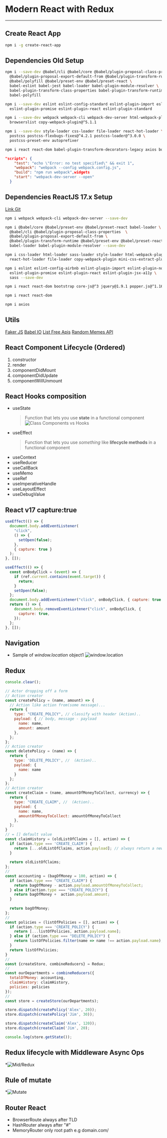 # Modern React with Redux

---

## Create React App

```bash
npm i -g create-react-app
```

## Dependencies Old Setup

```bash
npm i --save-dev @babel/cli @babel/core @babel/plugin-proposal-class-properties \
  @babel/plugin-proposal-export-default-from @babel/plugin-transform-runtime \
  @babel/polyfill @babel/preset-env @babel/preset-react \
  babel-eslint babel-jest babel-loader babel-plugin-module-resolver \
  babel-plugin-transform-class-properties babel-plugin-transform-runtime \
  babel-polyfill

npm i --save-dev eslint eslint-config-standard eslint-plugin-import eslint-plugin-node \
  eslint-plugin-promise eslint-plugin-react eslint-plugin-standard

npm i --save-dev webpack webpack-cli webpack-dev-server html-webpack-plugin postcss-flexbugs-fixes \
  browserslist copy-webpack-plugin@^5.1.1

npm i --save-dev style-loader css-loader file-loader react-hot-loader \
  postcss postcss-flexbugs-fixes@^4.2.1 postcss-loader@^3.0.0 \
  postcss-preset-env autoprefixer

npm i react react-dom babel-plugin-transform-decorators-legacy axios bootstrap
```

```json
"scripts": {
    "test": "echo \"Error: no test specified\" && exit 1",
    "webpack": "webpack --config webpack.config.js",
    "build": "npm run webpack",widgets
    "start": "webpack-dev-server --open"
  }
```

## Dependencies ReactJS 17.x Setup

[Link Git](https://github.com/abhidatta0/react17-webpack-setup/blob/master/src/app.jsx)

```bash
npm i webpack webpack-cli webpack-dev-server --save-dev

npm i @babel/core @babel/preset-env @babel/preset-react babel-loader \
  @babel/cli @babel/plugin-proposal-class-properties  \
  @babel/plugin-proposal-export-default-from \
  @babel/plugin-transform-runtime @babel/preset-env @babel/preset-react \
  babel-loader babel-plugin-module-resolver --save-dev

npm i css-loader html-loader sass-loader style-loader html-webpack-plugin \
  react-hot-loader file-loader copy-webpack-plugin mini-css-extract-plugin --save-dev

npm i eslint eslint-config-airbnb eslint-plugin-import eslint-plugin-node \
  eslint-plugin-promise eslint-plugin-react eslint-plugin-jsx-a11y \
  sass --save-dev

npm i react react-dom bootstrap core-js@^3 jquery@1.9.1 popper.js@^1.16.1

npm i react react-dom

npm i axios
```

## Utils

[Faker JS](https://github.com/marak/Faker.js/)
[Babel IO](https://babeljs.io)
[List Free Apis](https://mixedanalytics.com/blog/list-actually-free-open-no-auth-needed-apis/)
[Random Memes API](https://api.imgflip.com/get_memes)

## React Component Lifecycle (Ordered)

1. constructor
2. render
3. componentDidMount
4. componentDidUpdate
5. componentWillUnmount

## React Hooks composition

- useState
  > Function that lets you use **state** in a functional component ![Class Components vs Hooks](./assets/images/ClassComponent_vs_Hooks.png)
- useEffect
  > Function that lets you use _something_ like **lifecycle methods** in a functional component
- useContext
- useReducer
- useCallBack
- useMemo
- useRef
- useImperativeHandle
- useLayoutEffect
- useDebugValue

## React v17 capture:true

```javascript
useEffect(() => {
  document.body.addEventListener(
    "click",
    () => {
      setOpen(false);
    },
    { capture: true }
  );
}, []);
```

```javascript
useEffect(() => {
  const onBodyClick = (event) => {
    if (ref.current.contains(event.target)) {
      return;
    }
    setOpen(false);
  };
  document.body.addEventListener("click", onBodyClick, { capture: true });
  return () => {
    document.body.removeEventListener("click", onBodyClick, {
      capture: true,
    });
  };
}, []);
```

## Navigation

- Sample of _window.location_ object1 ![window.location](snapshots/windowlocationJs.png)

## Redux

```javascript
console.clear();

// Actor dropping off a form
// Action creator
const createPolicy = (name, amount) => {
  // Action like action from(some message)...
  return {  
    type: "CREATE_POLICY", // classify with header (Action)..
    payload: { // body, message - payload
      name: name,
      amount: amount
    },
  };
};
// Action creator
const deletePolicy = (name) => {
  return {
    type: 'DELETE_POLICY', //  (Action)..
    payload: {
      name: name
    }
  };
};
// Action creator
const createClaim = (name, amountOfMoneyToCollect, currency) => {
  return {  
    type: "CREATE_CLAIM", //  (Action)..
    payload: { 
      name: name,
      amountOfMoneyToCollect: amountOfMoneyToCollect
    },
  };
}
// = [] default value
const claimHistory = (oldListOfClaims = [], action) => {
  if (action.type === 'CREATE_CLAIM') {
    return [...oldListOfClaims, action.payload]; // always return a new Object
  }
  
  return oldListOfClaims;
};
//
const accounting = (bagOfMoney = 100, action) => {
  if (action.type === "CREATE_CLAIM") {
    return bagOfMoney - action.payload.amountOfMoneyToCollect;
  } else if(action.type === "CREATE_POLICY") {
    return bagOfMoney +  action.payload.amount;
  }
  
  return bagOfMoney;
};
//
const policies = (listOfPolicies = [], action) => {
  if (action.type === 'CREATE_POLICY') {
    return [...listOfPolicies, action.payload.name];
  } else if (action.type === "DELETE_POLICY") {
    return listOfPolicies.filter(name => name !== action.payload.name);
  }
  return listOfPolicies;
}
//
const {createStore, combineReducers} = Redux;
//
const ourDepartments = combineReducers({
  totalOfMoney: accounting,
  claimHistory: claimHistory,
  policies: policies
});
//
const store = createStore(ourDepartments);

store.dispatch(createPolicy('Alex', 20));
store.dispatch(createPolicy('Jim', 30));

store.dispatch(createClaim('Alex', 120));
store.dispatch(createClaim('Jim', 20);

console.log(store.getState());
```

## Redux lifecycle with Middleware Async Ops

*![Mid/Redux](./snapshots/redux_lifecyle_with_middleware.png)

## Rule of mutate

*![Mutate](./snapshots/rule_of_mutate.png)

## Router React

- BrowserRoute always after TLD
- HashRouter always after "#"
- MemoryRouter only root path e.g domain.com/
